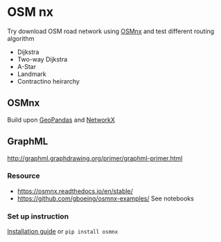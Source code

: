 # OSM nx
 Try download OSM road network using [OSMnx](https://osmnx.readthedocs.io/en/stable/) and test different routing algorithm

 * Dijkstra
 * Two-way Dijkstra
 * A-Star
 * Landmark
 * Contractino heirarchy


## OSMnx

Build upon [GeoPandas](https://geopandas.org/en/stable/) and [NetworkX](https://networkx.org/)

## GraphML
http://graphml.graphdrawing.org/primer/graphml-primer.html

### Resource
* https://osmnx.readthedocs.io/en/stable/
* https://github.com/gboeing/osmnx-examples/ See notebooks

### Set up instruction
[Installation guide](https://osmnx.readthedocs.io/en/stable/) or `pip install osmnx`

